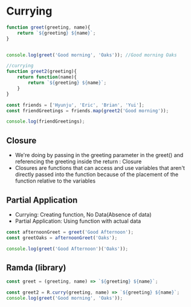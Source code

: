 # Currying
```js
function greet(greeting, name){
    return `${greeting} ${name}`;
}


console.log(greet('Good morning', 'Oaks')); //Good morning Oaks 

//currying
function greet2(greeting){
    return function(name){
        return `${greeting} ${name}`;
    }
}

const friends = ['Hyunju', 'Eric', 'Brian', 'Yui'];
const friendGreetings = friends.map(greet2('Good morning'));

console.log(friendGreetings); 
```

## Closure
- We're doing by passing in the greeting parameter in the greet() and referencing the greeting inside the return : Closure
- Closures are functions that can access and use variables that aren't directly passed into the function because of the placement of the function relative to the variables


## Partial Application
- Currying: Creating function, No Data(Absence of data)
- Partial Application: Using function with actual data
```js
const afternoonGreet = greet('Good Afternoon');
const greetOaks = afternoonGreet('Oaks');

console.log(greet('Good Afternoon')('Oaks'));
```
## Ramda (library)
```js
const greet = (greeting, name) => `${greeting} ${name}`;

const greet2 = R.curry(greeting, name) => `${greeting} ${name}`;
console.log(greet('Good morning', 'Oaks'));


```
